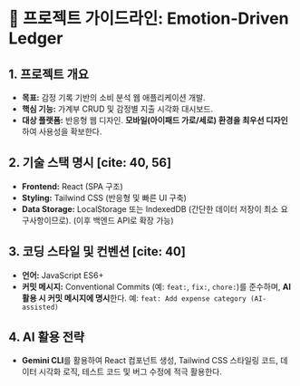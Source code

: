 # 📕 프로젝트 가이드라인: Emotion-Driven Ledger

## 1. 프로젝트 개요
* **목표:** 감정 기록 기반의 소비 분석 웹 애플리케이션 개발.
* **핵심 기능:** 가계부 CRUD 및 감정별 지출 시각화 대시보드.
* **대상 플랫폼:** 반응형 웹 디자인. **모바일(아이패드 가로/세로) 환경을 최우선 디자인**하여 사용성을 확보한다.

## 2. 기술 스택 명시 [cite: 40, 56]
* **Frontend:** React (SPA 구조)
* **Styling:** Tailwind CSS (반응형 및 빠른 UI 구축) 
* **Data Storage:** LocalStorage 또는 IndexedDB (간단한 데이터 저장이 최소 요구사항이므로). (이후 백엔드 API로 확장 가능)

## 3. 코딩 스타일 및 컨벤션 [cite: 40]
* **언어:** JavaScript ES6+
* **커밋 메시지:** Conventional Commits (예: `feat:`, `fix:`, `chore:`)를 준수하며, **AI 활용 시 커밋 메시지에 명시**한다. 예: `feat: Add expense category (AI-assisted)`


## 4. AI 활용 전략
* **Gemini CLI**를 활용하여 React 컴포넌트 생성, Tailwind CSS 스타일링 코드, 데이터 시각화 로직, 테스트 코드 및 버그 수정에 적극 활용한다.